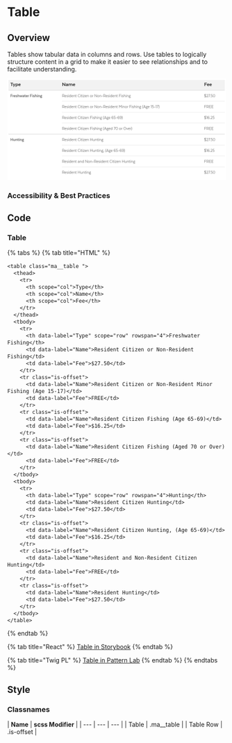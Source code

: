 # Table

## Overview

Tables show tabular data in columns and rows. Use tables to logically structure content in a grid to make it easier to see relationships and to facilitate understanding. 

![](../../.gitbook/assets/table.png)

### Accessibility & Best Practices

## Code

### Table

{% tabs %}
{% tab title="HTML" %}
```markup
<table class="ma__table ">
  <thead>
    <tr>
      <th scope="col">Type</th>
      <th scope="col">Name</th>
      <th scope="col">Fee</th>
    </tr>
  </thead>
  <tbody>
    <tr>
      <th data-label="Type" scope="row" rowspan="4">Freshwater Fishing</th>
      <td data-label="Name">Resident Citizen or Non-Resident Fishing</td>
      <td data-label="Fee">$27.50</td>
    </tr>
    <tr class="is-offset">
      <td data-label="Name">Resident Citizen or Non-Resident Minor Fishing (Age 15-17)</td>
      <td data-label="Fee">FREE</td>
    </tr>
    <tr class="is-offset">
      <td data-label="Name">Resident Citizen Fishing (Age 65-69)</td>
      <td data-label="Fee">$16.25</td>
    </tr>
    <tr class="is-offset">
      <td data-label="Name">Resident Citizen Fishing (Aged 70 or Over)</td>
      <td data-label="Fee">FREE</td>
    </tr>
  </tbody>
  <tbody>
    <tr>
      <th data-label="Type" scope="row" rowspan="4">Hunting</th>
      <td data-label="Name">Resident Citizen Hunting</td>
      <td data-label="Fee">$27.50</td>
    </tr>
    <tr class="is-offset">
      <td data-label="Name">Resident Citizen Hunting, (Age 65-69)</td>
      <td data-label="Fee">$16.25</td>
    </tr>
    <tr class="is-offset">
      <td data-label="Name">Resident and Non-Resident Citizen Hunting</td>
      <td data-label="Fee">FREE</td>
    </tr>
    <tr class="is-offset">
      <td data-label="Name">Resident Hunting</td>
      <td data-label="Fee">$27.50</td>
    </tr>
  </tbody>
</table>
```
{% endtab %}

{% tab title="React" %}
[Table in Storybook](https://mayflower-react.digital.mass.gov/?knob-href=%23&knob-info=&knob-ButtonSearch.text=Search&knob-HeaderSearch.defaultText=&knob-HeaderSearch.withOrgDropdown=true&knob-ButtonSearch.ariaLabel=Search&knob-tableOptions.feeTable=%7B%22head%22%3A%7B%22rows%22%3A%5B%7B%22rowSpanOffset%22%3Afalse%2C%22cells%22%3A%5B%7B%22heading%22%3Afalse%2C%22colspan%22%3A%22%22%2C%22rowspan%22%3A%22%22%2C%22text%22%3A%22Type%22%7D%2C%7B%22heading%22%3Atrue%2C%22colspan%22%3A%22%22%2C%22rowspan%22%3A%22%22%2C%22text%22%3A%22Name%22%7D%2C%7B%22heading%22%3Atrue%2C%22colspan%22%3A%22%22%2C%22rowspan%22%3A%22%22%2C%22text%22%3A%22Fee%22%7D%5D%7D%5D%7D%2C%22bodies%22%3A%5B%7B%22rows%22%3A%5B%7B%22rowSpanOffset%22%3Afalse%2C%22cells%22%3A%5B%7B%22heading%22%3Atrue%2C%22colspan%22%3A%22%22%2C%22rowspan%22%3A%224%22%2C%22text%22%3A%22Freshwater%20Fishing%22%7D%2C%7B%22heading%22%3Afalse%2C%22colspan%22%3A%22%22%2C%22rowspan%22%3A%22%22%2C%22text%22%3A%22Resident%20Citizen%20or%20Non-Resident%20Fishing%22%7D%2C%7B%22heading%22%3Afalse%2C%22colspan%22%3A%22%22%2C%22rowspan%22%3A%22%22%2C%22text%22%3A%22%2427.50%22%7D%5D%7D%2C%7B%22rowSpanOffset%22%3Atrue%2C%22cells%22%3A%5B%7B%22heading%22%3Afalse%2C%22colspan%22%3A%22%22%2C%22rowspan%22%3A%22%22%2C%22text%22%3A%22Resident%20Citizen%20or%20Non-Resident%20Minor%20Fishing%20%28Age%2015-17%29%22%7D%2C%7B%22heading%22%3Afalse%2C%22colspan%22%3A%22%22%2C%22rowspan%22%3A%22%22%2C%22text%22%3A%22FREE%22%7D%5D%7D%2C%7B%22rowSpanOffset%22%3Atrue%2C%22cells%22%3A%5B%7B%22heading%22%3Afalse%2C%22colspan%22%3A%22%22%2C%22rowspan%22%3A%22%22%2C%22text%22%3A%22Resident%20Citizen%20Fishing%20%28Age%2065-69%29%22%7D%2C%7B%22heading%22%3Afalse%2C%22colspan%22%3A%22%22%2C%22rowspan%22%3A%22%22%2C%22text%22%3A%22%2416.25%22%7D%5D%7D%2C%7B%22rowSpanOffset%22%3Atrue%2C%22cells%22%3A%5B%7B%22heading%22%3Afalse%2C%22colspan%22%3A%22%22%2C%22rowspan%22%3A%22%22%2C%22text%22%3A%22Resident%20Citizen%20Fishing%20%28Aged%2070%20or%20Over%29%22%7D%2C%7B%22heading%22%3Afalse%2C%22colspan%22%3A%22%22%2C%22rowspan%22%3A%22%22%2C%22text%22%3A%22FREE%22%7D%5D%7D%5D%7D%2C%7B%22rows%22%3A%5B%7B%22rowSpanOffset%22%3Afalse%2C%22cells%22%3A%5B%7B%22heading%22%3Atrue%2C%22colspan%22%3A%22%22%2C%22rowspan%22%3A%224%22%2C%22text%22%3A%22Hunting%22%7D%2C%7B%22heading%22%3Afalse%2C%22colspan%22%3A%22%22%2C%22rowspan%22%3A%22%22%2C%22text%22%3A%22Resident%20Citizen%20Hunting%22%7D%2C%7B%22heading%22%3Afalse%2C%22colspan%22%3A%22%22%2C%22rowspan%22%3A%22%22%2C%22text%22%3A%22%2427.50%22%7D%5D%7D%2C%7B%22rowSpanOffset%22%3Atrue%2C%22cells%22%3A%5B%7B%22heading%22%3Afalse%2C%22colspan%22%3A%22%22%2C%22rowspan%22%3A%22%22%2C%22text%22%3A%22Resident%20Citizen%20Hunting%2C%20%28Age%2065-69%29%22%7D%2C%7B%22heading%22%3Afalse%2C%22colspan%22%3A%22%22%2C%22rowspan%22%3A%22%22%2C%22text%22%3A%22%2416.25%22%7D%5D%7D%2C%7B%22rowSpanOffset%22%3Atrue%2C%22cells%22%3A%5B%7B%22heading%22%3Afalse%2C%22colspan%22%3A%22%22%2C%22rowspan%22%3A%22%22%2C%22text%22%3A%22Resident%20and%20Non-Resident%20Citizen%20Hunting%22%7D%2C%7B%22heading%22%3Afalse%2C%22colspan%22%3A%22%22%2C%22rowspan%22%3A%22%22%2C%22text%22%3A%22FREE%22%7D%5D%7D%2C%7B%22rowSpanOffset%22%3Atrue%2C%22cells%22%3A%5B%7B%22heading%22%3Afalse%2C%22colspan%22%3A%22%22%2C%22rowspan%22%3A%22%22%2C%22text%22%3A%22Resident%20Hunting%22%7D%2C%7B%22heading%22%3Afalse%2C%22colspan%22%3A%22%22%2C%22rowspan%22%3A%22%22%2C%22text%22%3A%22%2427.50%22%7D%5D%7D%5D%7D%5D%7D&knob-button.href=https%3A%2F%2Fmass.gov&knob-HeaderSearch.placeholder=Search%20Mass.gov&knob-button.text=button&knob-button.info=this%20will%20be%20the%20tooltip%20text%20on%20hover&knob-ButtonWithIcon.text=BUTTON&knob-HeaderSearch.buttonSearch.ariaLabel=Search&knob-HeaderSearch.orgDropdown.inputText=%7B%22boxed%22%3Atrue%2C%22label%22%3Anull%2C%22placeholder%22%3A%22Search%20an%20organization...%22%2C%22id%22%3A%22org-typeahead%22%2C%22options%22%3A%5B%7B%22text%22%3A%22%22%2C%22value%22%3A%22%22%7D%2C%7B%22text%22%3A%22Org%20Having%20%28Parentheses%20in%20the%20Name%29%22%2C%22value%22%3A%22org-having-parentheses-in-the-name%22%7D%2C%7B%22text%22%3A%22Attorney%20General%27s%20Office%22%2C%22value%22%3A%22attorney-general-office%22%7D%2C%7B%22text%22%3A%22Governor%27s%20Office%22%2C%22value%22%3A%22governors-office%22%7D%2C%7B%22text%22%3A%22Bureau%20of%20Environmental%20Health%22%2C%22value%22%3A%22bureau-of-environmental-health%22%7D%2C%7B%22text%22%3A%22Department%20of%20Conservation%20%26%20Recreation%22%2C%22value%22%3A%22department-of-conservation--recreation%22%7D%2C%7B%22text%22%3A%22Department%20of%20Unemployment%20Assistance%22%2C%22value%22%3A%22department-of-unemployment-assistance%22%7D%2C%7B%22text%22%3A%22495%2FMetroWest%20Suburban%20Edge%20Community%20Commission%22%2C%22value%22%3A%22495metrowest-suburban-edge-community-commission%22%7D%2C%7B%22text%22%3A%22Administrative%20Council%20on%20Toxics%20Use%20Reduction%22%2C%22value%22%3A%22administrative-council-on-toxics-use-reduction%22%7D%2C%7B%22text%22%3A%22Advisory%20Committee%20to%20the%20Administrative%20Council%20on%20Toxics%20Use%20Reduction%22%2C%22value%22%3A%22advisory-committee-to-the-administrative-council-on-toxics-use-reduction%22%7D%2C%7B%22text%22%3A%22Alcoholic%20Beverages%20Control%20Commission%22%2C%22value%22%3A%22alcoholic-beverages-control-commission%22%7D%2C%7B%22text%22%3A%22Appeals%20Court%22%2C%22value%22%3A%22appeals-court%22%7D%2C%7B%22text%22%3A%22Architectural%20Access%20Board%22%2C%22value%22%3A%22architectural-access-board%22%7D%2C%7B%22text%22%3A%22Berkshire%20District%20Attorney%20Paul%20J.%20Caccaviello%22%2C%22value%22%3A%22berkshire-district-attorney-paul-j-caccaviello%22%7D%2C%7B%22text%22%3A%22Board%20of%20Registration%20in%20Dentistry%22%2C%22value%22%3A%22board-of-registration-in-dentistry%22%7D%2C%7B%22text%22%3A%22Board%20of%20Registration%20in%20Medicine%22%2C%22value%22%3A%22board-of-registration-in-medicine%22%7D%5D%2C%22selected%22%3A%22%22%7D&knob-button.outline=true&knob-HeaderSearch.orgDropdown.dropdownButton=%7B%22text%22%3A%22All%20Organizations%22%2C%22capitalized%22%3Atrue%7D&knob-linkText=Lorem%20ipsum%20dolor%20sit%20amet&knob-HeaderSearch.buttonSearch.text=Search&knob-ButtonWithIcon.icon=chevron&selectedKind=atoms%2Ftable&selectedStory=Table&full=0&addons=1&stories=1&panelRight=0&addonPanel=storybooks%2Fstorybook-addon-knobs)
{% endtab %}

{% tab title="Twig PL" %}
[Table in Pattern Lab](https://mayflower.digital.mass.gov/?p=atoms-table)
{% endtab %}
{% endtabs %}

## Style

### Classnames

| **Name** | **scss Modifier** |
| --- | --- | --- |
| Table | .ma\_\_table |
| Table Row | .is-offset |

